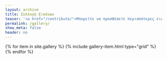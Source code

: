 ```yaml
---
layout: archive
title: Συλλογή Εικόνων
teaser: '<a href="/contribute/">Μπορείτε να προσθέσετε περισσότερες εικόνες σύμφωνα με τις οδηγίες</a>'
permalink: /gallery/
show_meta: false
header: no
---
```


<div class="grid__wrapper">
  {% for item in site.gallery %}
    {% include gallery-item.html type="grid" %}
  {% endfor %}
</div>

